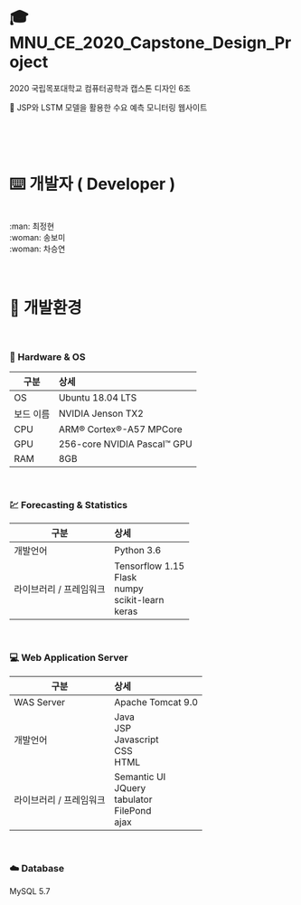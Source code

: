 # :mortar_board: MNU_CE_2020_Capstone_Design_Project
2020 국립목포대학교 컴퓨터공학과 캡스톤 디자인 6조

:eyes: JSP와 LSTM 모델을 활용한 수요 예측 모니터링 웹사이트

<br>
<br>
<br>

# :keyboard: 개발자 ( Developer )
<br>
:man: 최정현<br>
:woman: 송보미<br>
:woman: 차승연<br>

<br>
<br>

# :wrench: 개발환경
<br>

### :rocket: Hardware & OS
| 구분                        | 상세                                                            |
| -------------               |:-------------------------------------------------------------- |
| OS                          | Ubuntu 18.04 LTS                                               |
| 보드 이름                    | NVIDIA Jenson TX2                                              |
| CPU                         | ARM® Cortex®-A57 MPCore                                        |
| GPU                         | 256-core NVIDIA Pascal™ GPU                                    |
| RAM                         | 8GB                                                            |

<br>

### :chart: Forecasting & Statistics
| 구분                        | 상세                                                            |
| -------------               |:-------------------------------------------------------------- |
| 개발언어                     |  Python 3.6                                                    |
| 라이브러리 / 프레임워크       |  Tensorflow 1.15<br>Flask<br>numpy<br>scikit-learn<br>keras    |

<br>

### :computer: Web Application Server
| 구분                        | 상세                                                            |
| -------------               |:-------------------------------------------------------------- |
| WAS Server                  | Apache Tomcat 9.0                                              |
| 개발언어                     |  Java<br>JSP<br>Javascript<br>CSS<br>HTML                      |
| 라이브러리 / 프레임워크       |  Semantic UI<br>JQuery<br>tabulator<br>FilePond<br>ajax        |

<br>

### :cloud: Database
MySQL 5.7<br>

<br>

